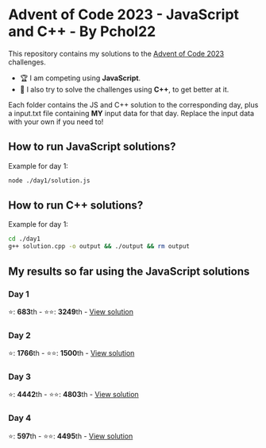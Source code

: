 # Advent of Code 2023 - JavaScript and C++ - By Pchol22

This repository contains my solutions to the [Advent of Code 2023](https://adventofcode.com/2023) challenges.

- 🏆 I am competing using **JavaScript**.
- 🐣 I also try to solve the challenges using **C++**, to get better at it.

Each folder contains the JS and C++ solution to the corresponding day, plus a input.txt file containing **MY** input data for that day. Replace the input data with your own if you need to!

## How to run JavaScript solutions?

Example for day 1:

```bash
node ./day1/solution.js
```

## How to run C++ solutions?

Example for day 1:

```bash
cd ./day1
g++ solution.cpp -o output && ./output && rm output
```

## My results so far using the **JavaScript** solutions

### Day 1

⭐️: **683**th - ⭐️⭐️: **3249**th - [View solution](./day1/solution.js)

### Day 2

⭐️: **1766**th - ⭐️⭐️: **1500**th - [View solution](./day2/solution.js)

### Day 3

⭐️: **4442**th - ⭐️⭐️: **4803**th - [View solution](./day3/solution.js)

### Day 4

⭐️: **597**th - ⭐️⭐️: **4495**th - [View solution](./day4/solution.js)
